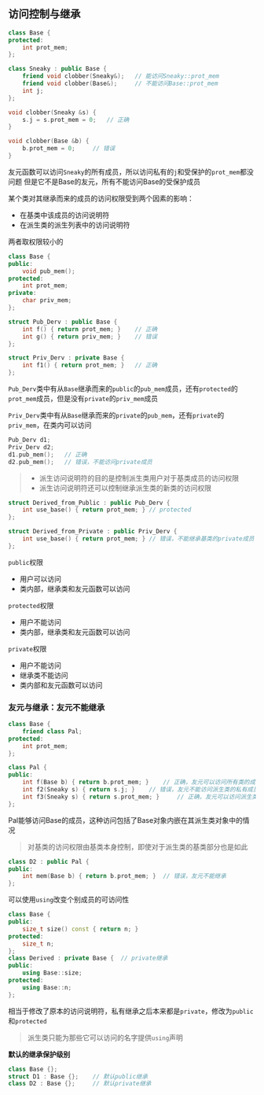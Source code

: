 ## 访问控制与继承

```cpp
class Base {
protected:
    int prot_mem;
};

class Sneaky : public Base {
    friend void clobber(Sneaky&);   // 能访问Sneaky::prot_mem
    friend void clobber(Base&);     // 不能访问Base::prot_mem
    int j;
};

void clobber(Sneaky &s) {
    s.j = s.prot_mem = 0;   // 正确
}

void clobber(Base &b) {
    b.prot_mem = 0;     // 错误
}
```

友元函数可以访问`Sneaky`的所有成员，所以访问私有的`j`和受保护的`prot_mem`都没问题
但是它不是Base的友元，所有不能访问Base的受保护成员

某个类对其继承而来的成员的访问权限受到两个因素的影响：

+ 在基类中该成员的访问说明符
+ 在派生类的派生列表中的访问说明符

两者取权限较小的

```cpp
class Base {
public:
    void pub_mem();
protected:
    int prot_mem;
private:
    char priv_mem;
};

struct Pub_Derv : public Base {
    int f() { return prot_mem; }    // 正确
    int g() { return priv_mem; }    // 错误
};

struct Priv_Derv : private Base {
    int f1() { return prot_mem; }   // 正确
};
```

`Pub_Derv`类中有从`Base`继承而来的`public`的`pub_mem`成员，还有`protected`的`prot_mem`成员，但是没有`private`的`priv_mem`成员

`Priv_Derv`类中有从`Base`继承而来的`private`的`pub_mem`，还有`private`的`priv_mem`，在类内可以访问

```cpp
Pub_Derv d1;
Priv_Derv d2;
d1.pub_mem();   // 正确
d2.pub_mem();   // 错误，不能访问private成员
```

>+ 派生访问说明符的目的是控制派生类用户对于基类成员的访问权限
>+ 派生访问说明符还可以控制继承派生类的新类的访问权限

```cpp
struct Derived_from_Public : public Pub_Derv {
    int use_base() { return prot_mem; } // protected
};

struct Derived_from_Private : public Priv_Derv {
    int use_base() { return prot_mem; } // 错误，不能继承基类的private成员
};
```

`public`权限
+ 用户可以访问
+ 类内部，继承类和友元函数可以访问

`protected`权限
+ 用户不能访问
+ 类内部，继承类和友元函数可以访问

`private`权限
+ 用户不能访问
+ 继承类不能访问
+ 类内部和友元函数可以访问

### 友元与继承：友元不能继承

```cpp
class Base {
    friend class Pal;
protected:
    int prot_mem;
};

class Pal {
public:
    int f(Base b) { return b.prot_mem; }    // 正确，友元可以访问所有类的成员
    int f2(Sneaky s) { return s.j; }    // 错误，友元不能访问派生类的私有成员
    int f3(Sneaky s) { return s.prot_mem; }     // 正确，友元可以访问派生类的基类部分
};
```

Pal能够访问Base的成员，这种访问包括了Base对象内嵌在其派生类对象中的情况

>对基类的访问权限由基类本身控制，即使对于派生类的基类部分也是如此

```cpp
class D2 : public Pal {
public:
    int mem(Base b) { return b.prot_mem; }  // 错误，友元不能继承
};
```

可以使用`using`改变个别成员的可访问性

```cpp
class Base {
public:
    size_t size() const { return n; }
protected:
    size_t n;
};
class Derived : private Base {  // private继承
public:
    using Base::size;
protected:
    using Base::n;
};
```

相当于修改了原本的访问说明符，私有继承之后本来都是`private`，修改为`public`和`protected`

>派生类只能为那些它可以访问的名字提供`using`声明

**默认的继承保护级别**

```cpp
class Base {};
struct D1 : Base {};    // 默认public继承
class D2 : Base {};     // 默认private继承
```